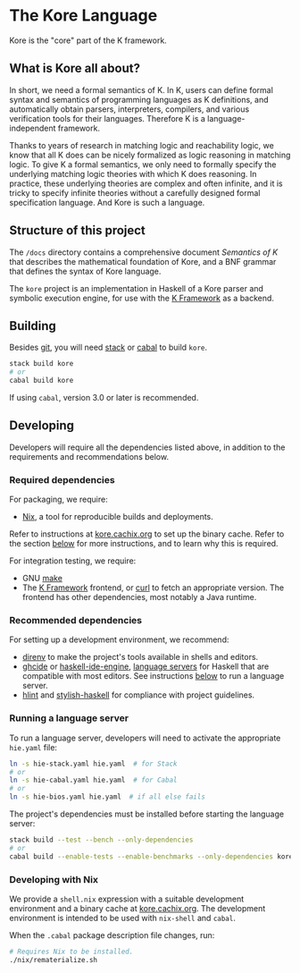 # The Kore Language

Kore is the "core" part of the K framework.

## What is Kore all about?

In short, we need a formal semantics of K.
In K, users can define formal syntax and semantics of
programming languages as K definitions, and automatically obtain
parsers, interpreters, compilers, and various verification tools
for their languages.
Therefore K is a language-independent framework.

Thanks to years of research in matching logic and reachability
logic, we know that all K does can be nicely formalized as
logic reasoning in matching logic.
To give K a formal semantics, we only need to formally specify
the underlying matching logic theories with which K does reasoning.
In practice, these underlying theories are complex and often
infinite, and it is tricky to specify infinite theories without
a carefully designed formal specification language.
And Kore is such a language.

## Structure of this project

The `/docs` directory contains a comprehensive document _Semantics of K_
that describes the mathematical foundation of Kore, and a BNF grammar
that defines the syntax of Kore language.

The `kore` project is an implementation in Haskell of a Kore parser and symbolic execution engine,
for use with the [K Framework] as a backend.

## Building

Besides [git], you will need [stack] or [cabal] to build `kore`.

```sh
stack build kore
# or
cabal build kore
```

If using `cabal`, version 3.0 or later is recommended.

## Developing

Developers will require all the dependencies listed above,
in addition to the requirements and recommendations below.

### Required dependencies

For packaging, we require:

- [Nix], a tool for reproducible builds and deployments.

Refer to instructions at [kore.cachix.org] to set up the binary cache.
Refer to the section [below](#developing-with-nix) for more instructions,
and to learn why this is required.

For integration testing, we require:

- GNU [make]
- The [K Framework] frontend, or [curl] to fetch an appropriate version.
  The frontend has other dependencies, most notably a Java runtime.

### Recommended dependencies

For setting up a development environment, we recommend:

- [direnv] to make the project's tools available in shells and editors.
- [ghcide] or [haskell-ide-engine], [language servers] for Haskell that are
  compatible with most editors. See instructions
  [below](#running-a-language-server) to run a language server.
- [hlint] and [stylish-haskell] for compliance with project guidelines.

### Running a language server

To run a language server, developers will need to activate the appropriate
`hie.yaml` file:

```sh
ln -s hie-stack.yaml hie.yaml  # for Stack
# or
ln -s hie-cabal.yaml hie.yaml  # for Cabal
# or
ln -s hie-bios.yaml hie.yaml  # if all else fails
```

The project's dependencies must be installed before starting the language
server:

```sh
stack build --test --bench --only-dependencies
# or
cabal build --enable-tests --enable-benchmarks --only-dependencies kore
```

### Developing with Nix

We provide a `shell.nix` expression with a suitable development environment and
a binary cache at [kore.cachix.org]. The development environment is intended to
be used with `nix-shell` and `cabal`.

When the `.cabal` package description file changes, run:

```.sh
# Requires Nix to be installed.
./nix/rematerialize.sh
```


[git]: https://git-scm.com/
[stack]: https://www.haskellstack.org/
[cabal]: https://haskell.org/cabal
[K Framework]: https://github.com/kframework/k
[curl]: https://curl.haxx.se/
[make]: https://www.gnu.org/software/make/
[direnv]: https://github.com/direnv/direnv
[ghcide]: https://github.com/digital-asset/ghcide
[haskell-ide-engine]: https://github.com/haskell/haskell-ide-engine
[language servers]: https://langserver.org/
[hlint]: https://github.com/ndmitchell/hlint
[stylish-haskell]: https://github.com/jaspervdj/stylish-haskell
[kore.cachix.org]: https://kore.cachix.org/
[Nix]: https://nixos.org
